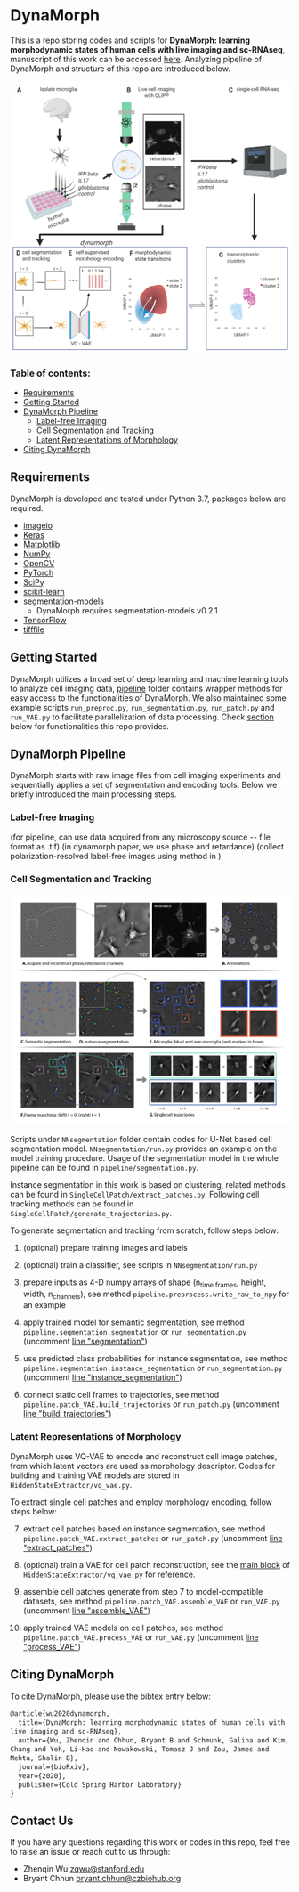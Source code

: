 # DynaMorph

This is a repo storing codes and scripts for **DynaMorph: learning morphodynamic states of human cells with live imaging and sc-RNAseq**, manuscript of this work can be accessed [here](https://www.biorxiv.org/content/10.1101/2020.07.20.213074v1). Analyzing pipeline of DynaMorph and structure of this repo are introduced below.

![pipeline_fig](graphicalabstract_dynamorph.jpg)

### Table of contents:

- [Requirements](#requirements)
- [Getting Started](#getting-started)
- [DynaMorph Pipeline](#dynamorph-pipeline)
  - [Label-free Imaging](#label-free-imaging)
  - [Cell Segmentation and Tracking](#cell-segmentation-and-tracking)
  - [Latent Representations of Morphology](#latent-representations-of-morphology)
- [Citing DynaMorph](#citing-dynamorph)

## Requirements

DynaMorph is developed and tested under Python 3.7, packages below are required.

- [imageio](https://imageio.github.io/)
- [Keras](https://keras.io/)
- [Matplotlib](https://matplotlib.org/)
- [NumPy](https://numpy.org/)
- [OpenCV](https://opencv.org/about/)
- [PyTorch](https://pytorch.org/)
- [SciPy](https://www.scipy.org/)
- [scikit-learn](https://scikit-learn.org/)
- [segmentation-models](https://github.com/qubvel/segmentation_models)
  - DynaMorph requires segmentation-models v0.2.1
- [TensorFlow](https://www.tensorflow.org/)
- [tifffile](https://pypi.org/project/tifffile/)

## Getting Started

DynaMorph utilizes a broad set of deep learning and machine learning tools to analyze cell imaging data, [pipeline](https://github.com/czbiohub/dynamorph/tree/master/pipeline) folder contains wrapper methods for easy access to the functionalities of DynaMorph. We also maintained some example scripts `run_preproc.py`, `run_segmentation.py`, `run_patch.py` and `run_VAE.py` to facilitate parallelization of data processing. Check [section](#cell-segmentation-and-tracking) below for functionalities this repo provides.

## DynaMorph Pipeline

DynaMorph starts with raw image files from cell imaging experiments and sequentially applies a set of segmentation and encoding tools. Below we briefly introduced the main processing steps.

### Label-free Imaging
(for pipeline, can use data acquired from any microscopy source -- file format as .tif)
(in dynamorph paper, we use phase and retardance)
(collect polarization-resolved label-free images using method in <reference to virtual staining paper> )

### Cell Segmentation and Tracking

![pipeline_fig](pipeline.jpg)

Scripts under `NNsegmentation` folder contain codes for U-Net based cell segmentation model. `NNsegmentation/run.py` provides an example on the model training procedure. Usage of the segmentation model in the whole pipeline can be found in `pipeline/segmentation.py`.

Instance segmentation in this work is based on clustering, related methods can be found in `SingleCellPatch/extract_patches.py`. Following cell tracking methods can be found in `SingleCellPatch/generate_trajectories.py`.

To generate segmentation and tracking from scratch, follow steps below:

1. (optional) prepare training images and labels

2. (optional) train a classifier, see scripts in `NNsegmentation/run.py`

3. prepare inputs as 4-D numpy arrays of shape (n<sub>time frames</sub>, height, width, n<sub>channels</sub>), see method `pipeline.preprocess.write_raw_to_npy` for an example

4. apply trained model for semantic segmentation, see method `pipeline.segmentation.segmentation` or `run_segmentation.py` (uncomment [line "segmentation"](https://github.com/czbiohub/dynamorph/blob/8965b5d7b21895d95d548cc3ef6c1a397cee8255/run_segmentation.py#L71))

5. use predicted class probabilities for instance segmentation, see method `pipeline.segmentation.instance_segmentation` or `run_segmentation.py` (uncomment [line "instance_segmentation"](https://github.com/czbiohub/dynamorph/blob/8965b5d7b21895d95d548cc3ef6c1a397cee8255/run_segmentation.py#L72))

6. connect static cell frames to trajectories, see method `pipeline.patch_VAE.build_trajectories` or `run_patch.py` (uncomment [line "build_trajectories"](https://github.com/czbiohub/dynamorph/blob/8965b5d7b21895d95d548cc3ef6c1a397cee8255/run_patch.py#L45))

### Latent Representations of Morphology
DynaMorph uses VQ-VAE to encode and reconstruct cell image patches, from which latent vectors are used as morphology descriptor. Codes for building and training VAE models are stored in `HiddenStateExtractor/vq_vae.py`.

To extract single cell patches and employ morphology encoding, follow steps below:

7. extract cell patches based on instance segmentation, see method `pipeline.patch_VAE.extract_patches` or `run_patch.py` (uncomment [line "extract_patches"](https://github.com/czbiohub/dynamorph/blob/8965b5d7b21895d95d548cc3ef6c1a397cee8255/run_patch.py#L44))  

8. (optional) train a VAE for cell patch reconstruction, see the [main block](https://github.com/czbiohub/dynamorph/blob/8965b5d7b21895d95d548cc3ef6c1a397cee8255/HiddenStateExtractor/vq_vae.py#L1041) of `HiddenStateExtractor/vq_vae.py` for reference.

9. assemble cell patches generate from step 7 to model-compatible datasets, see method `pipeline.patch_VAE.assemble_VAE` or `run_VAE.py` (uncomment [line "assemble_VAE"](https://github.com/czbiohub/dynamorph/blob/8965b5d7b21895d95d548cc3ef6c1a397cee8255/run_VAE.py#L41)) 

10. apply trained VAE models on cell patches, see method `pipeline.patch_VAE.process_VAE` or `run_VAE.py` (uncomment [line "process_VAE"](https://github.com/czbiohub/dynamorph/blob/8965b5d7b21895d95d548cc3ef6c1a397cee8255/run_VAE.py#L42))

## Citing DynaMorph

To cite DynaMorph, please use the bibtex entry below:

```
@article{wu2020dynamorph,
  title={DynaMorph: learning morphodynamic states of human cells with live imaging and sc-RNAseq},
  author={Wu, Zhenqin and Chhun, Bryant B and Schmunk, Galina and Kim, Chang and Yeh, Li-Hao and Nowakowski, Tomasz J and Zou, James and Mehta, Shalin B},
  journal={bioRxiv},
  year={2020},
  publisher={Cold Spring Harbor Laboratory}
}
```

## Contact Us

If you have any questions regarding this work or codes in this repo, feel free to raise an issue or reach out to us through:
- Zhenqin Wu <zqwu@stanford.edu>
- Bryant Chhun <bryant.chhun@czbiohub.org>
